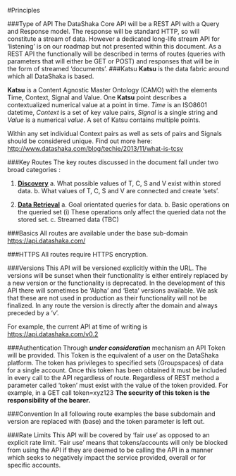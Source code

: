 #Principles

###Type of API
The DataShaka Core API will be a REST API with a Query and Response model. The response will be standard HTTP, so will constitute a stream of data. However a dedicated long-life stream API for ‘listening’ is on our roadmap but not presented within this document.
As a REST API the functionally will be described in terms of routes (queries with parameters that will either be GET or POST) and responses that will be in the form of streamed ‘documents’.
###Katsu
**Katsu** is the data fabric around which all DataShaka is based.

**Katsu** is a Content Agnostic Master Ontology (CAMO) with the elements Time, Context, Signal and Value. One **Katsu** point describes a contextualized numerical value at a point in time. *Time* is an ISO8601 datetime, *Context* is a set of key value pairs, *Signal* is a single string and *Value* is a numerical *value*. A set of Katsu contains multiple points. 

Within any set individual Context pairs as well as sets of pairs and Signals should be considered unique. Find out more here: http://www.datashaka.com/blog/techie/2013/11/what-is-tcsv

###Key Routes
The key routes discussed in the document fall under two broad categories :

1. **[Discovery](routes/discovery.html)**
    a. What possible values of T, C, S and V exist within stored data.
    b. What values of T, C, S and V are connected and create ‘sets’.


2. **[Data Retrieval](routes/retrieve.html)**
    a. Goal orientated queries for data.
    b. Basic operations on the queried set
        (i) These operations only affect the queried data not the stored set.
    c.	Streamed data (TBC)


###Basics
All routes are available under the base sub-domain https://api.datashaka.com/

###HTTPS
All routes require HTTPS encryption.

###Versions
This API will be versioned explicitly within the URL. The versions will be sunset when their functionality is either entirely replaced by a new version or the functionality is deprecated. In the development of this API there will sometimes be ‘Alpha’ and ‘Beta’ versions available. We ask that these are not used in production as their functionality will not be finalized.
In any route the version is directly after the domain and always preceded by a ‘v’.

For example, the current API at time of writing is https://api.datashaka.com/v0.2 

###Authentication
Through ***under consideration*** mechanism an API Token will be provided. This Token is the equivalent of a user on the DataShaka platform. The token has privileges to specified sets (Groupspaces) of data for a single account. 
Once this token has been obtained it must be included in every call to the API regardless of route. Regardless of REST method a parameter called ‘token’ must exist with the value of the token provided. For example, in a GET call token=xyz123
**The security of this token is the responsibility of the bearer.**

###Convention
In all following route examples the base subdomain and version are replaced with (base) and the token parameter is left out.

###Rate Limits
This API will be covered by ‘fair use’ as opposed to an explicit rate limit. ‘Fair use’ means that tokens/accounts will only be blocked from using the API if they are deemed to be calling the API in a manner which seeks to negatively impact the service provided, overall or for specific accounts.
